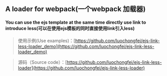 ## A loader for webpack(一个webpack 加载器)

#### You can use the ejs template at the same time directly use link to introduce less(可以在使用ejs模板的同时直接使用link引入less)


> 使用示例(Use examples)：[https://github.com/luochongfei/ejs-link-less-loader_demo](https://github.com/luochongfei/ejs-link-less-loader_demo)

> 源码（Source code）：[https://github.com/luochongfei/ejs-link-less-loader](https://github.com/luochongfei/ejs-link-less-loader)